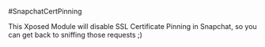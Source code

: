 #SnapchatCertPinning

This Xposed Module will disable SSL Certificate Pinning in Snapchat, so you can get back to sniffing those requests ;)